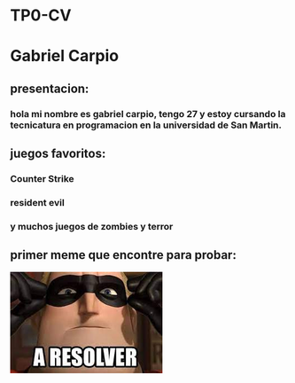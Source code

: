# TP0-CV
# Gabriel Carpio

## presentacion:
### hola mi nombre es gabriel carpio, tengo 27 y estoy cursando la tecnicatura en programacion en la universidad de San Martin.

## juegos favoritos:
### Counter Strike
### resident evil 
### y muchos juegos de zombies y terror

## primer meme que encontre para probar:
![primer foto meme que encontre pa probar](https://github.com/algo1unsam/tp0-cv-GabrielCarpio3/blob/main/images/meme.jpg)